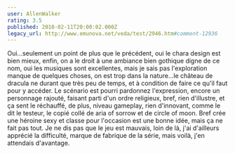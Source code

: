 ```yaml
---
user: AllenWalker
rating: 3.5
published: 2010-02-11T20:00:02.000Z
legacy_url: http://www.emunova.net/veda/test/2946.htm#comment-12936
---
```

Oui...seulement un point de plus que le précédent,
oui le chara design est bien mieux, enfin, on a le droit à une ambiance bien gothique digne de ce nom, oui les musiques sont excellentes, mais je sais pas l'exploration manque de quelques choses, on est trop dans la nature...le château de dracula ne durant que très peu de temps, et à condition de faire ce qu'il faut pour y accéder. Le scénario est pourri pardonnez l'expression, encore un personnage rajouté, faisant parti d'un ordre religieux, bref, rien d'illustre, et ça sent le réchauffé, de plus, niveau gameplay, rien d'innovant, comme le dit le testeur, le copié collé de aria of sorrow et de circle of moon. Bref crée une héroine sexy et classe pour l'occasion est une bonne idée, mais ça ne fait pas tout. Je ne dis pas que le jeu est mauvais, loin de là, j'ai d'ailleurs apprécié la difficulté, marque de fabrique de la série, mais voilà, j'en attendais d'avantage.
